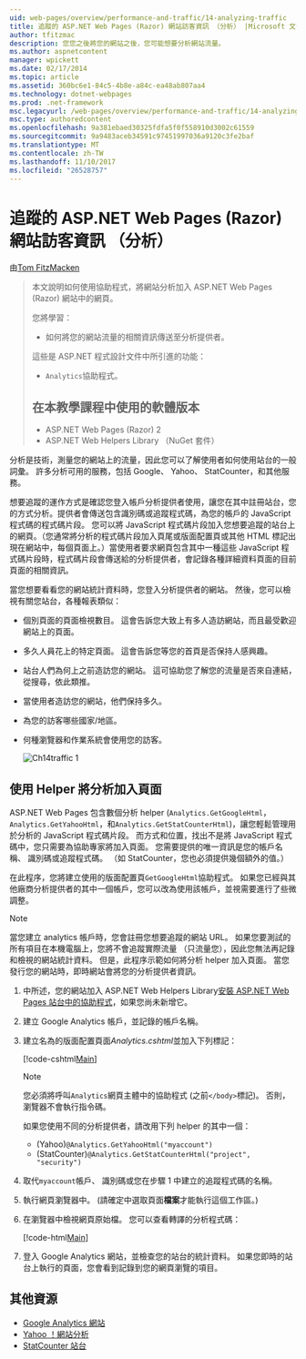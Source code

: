 ```yaml
---
uid: web-pages/overview/performance-and-traffic/14-analyzing-traffic
title: 追蹤的 ASP.NET Web Pages (Razor) 網站訪客資訊 （分析） |Microsoft 文件
author: tfitzmac
description: 您您之後將您的網站之後，您可能想要分析網站流量。
ms.author: aspnetcontent
manager: wpickett
ms.date: 02/17/2014
ms.topic: article
ms.assetid: 360bc6e1-84c5-4b8e-a84c-ea48ab807aa4
ms.technology: dotnet-webpages
ms.prod: .net-framework
msc.legacyurl: /web-pages/overview/performance-and-traffic/14-analyzing-traffic
msc.type: authoredcontent
ms.openlocfilehash: 9a381ebaed30325fdfa5f0f558910d3002c61559
ms.sourcegitcommit: 9a9483aceb34591c97451997036a9120c3fe2baf
ms.translationtype: MT
ms.contentlocale: zh-TW
ms.lasthandoff: 11/10/2017
ms.locfileid: "26528757"
---
```

<a name="tracking-visitor-information-analytics-for-an-aspnet-web-pages-razor-site"></a>追蹤的 ASP.NET Web Pages (Razor) 網站訪客資訊 （分析）
====================
由[Tom FitzMacken](https://github.com/tfitzmac)

> 本文說明如何使用協助程式，將網站分析加入 ASP.NET Web Pages (Razor) 網站中的網頁。
> 
> 您將學習：
> 
> - 如何將您的網站流量的相關資訊傳送至分析提供者。
> 
> 這些是 ASP.NET 程式設計文件中所引進的功能：
> 
> - `Analytics`協助程式。
>   
> 
> ## <a name="software-versions-used-in-the-tutorial"></a>在本教學課程中使用的軟體版本
> 
> 
> - ASP.NET Web Pages (Razor) 2
> - ASP.NET Web Helpers Library （NuGet 套件）


分析是技術，測量您的網站上的流量，因此您可以了解使用者如何使用站台的一般詞彙。 許多分析可用的服務，包括 Google、 Yahoo、 StatCounter，和其他服務。

想要追蹤的運作方式是確認您登入帳戶分析提供者使用，讓您在其中註冊站台，您的方式分析。提供者會傳送包含識別碼或追蹤程式碼，為您的帳戶的 JavaScript 程式碼的程式碼片段。 您可以將 JavaScript 程式碼片段加入您想要追蹤的站台上的網頁。（您通常將分析的程式碼片段加入頁尾或版面配置頁或其他 HTML 標記出現在網站中，每個頁面上。）當使用者要求網頁包含其中一種這些 JavaScript 程式碼片段時，程式碼片段會傳送給的分析提供者，會記錄各種詳細資料頁面的目前頁面的相關資訊。

當您想要看看您的網站統計資料時，您登入分析提供者的網站。 然後，您可以檢視有關您站台，各種報表類似：

- 個別頁面的頁面檢視數目。 這會告訴您大致上有多人造訪網站，而且最受歡迎網站上的頁面。
- 多久人員花上的特定頁面。 這會告訴您等您的首頁是否保持人感興趣。
- 站台人們為何上之前造訪您的網站。 這可協助您了解您的流量是否來自連結，從搜尋，依此類推。
- 當使用者造訪您的網站，他們保持多久。
- 為您的訪客哪些國家/地區。
- 何種瀏覽器和作業系統會使用您的訪客。

    ![Ch14traffic 1](14-analyzing-traffic/_static/image1.jpg)

## <a name="using-a-helper-to-add-analytics-to-a-page"></a>使用 Helper 將分析加入頁面

ASP.NET Web Pages 包含數個分析 helper (`Analytics.GetGoogleHtml`， `Analytics.GetYahooHtml`，和`Analytics.GetStatCounterHtml`)，讓您輕鬆管理用於分析的 JavaScript 程式碼片段。 而方式和位置，找出不是將 JavaScript 程式碼中，您只需要為協助專家將加入頁面。 您需要提供的唯一資訊是您的帳戶名稱、 識別碼或追蹤程式碼。 （如 StatCounter，您也必須提供幾個額外的值。）

在此程序，您將建立使用的版面配置頁`GetGoogleHtml`協助程式。 如果您已經與其他廠商分析提供者的其中一個帳戶，您可以改為使用該帳戶，並視需要進行了些微調整。

> [!NOTE]
> 當您建立 analytics 帳戶時，您會註冊您想要追蹤的網站 URL。 如果您要測試的所有項目在本機電腦上，您將不會追蹤實際流量 （只流量您），因此您無法再記錄和檢視的網站統計資料。 但是，此程序示範如何將分析 helper 加入頁面。 當您發行您的網站時，即時網站會將您的分析提供者資訊。


1. 中所述，您的網站加入 ASP.NET Web Helpers Library[安裝 ASP.NET Web Pages 站台中的協助程式](https://go.microsoft.com/fwlink/?LinkId=252372)，如果您尚未新增它。
2. 建立 Google Analytics 帳戶，並記錄的帳戶名稱。
3. 建立名為的版面配置頁面*Analytics.cshtml*並加入下列標記：

    [!code-cshtml[Main](14-analyzing-traffic/samples/sample1.cshtml)]

    > [!NOTE]
    > 您必須將呼叫`Analytics`網頁主體中的協助程式 (之前`</body>`標記)。 否則，瀏覽器不會執行指令碼。

    如果您使用不同的分析提供者，請改用下列 helper 的其中一個：

    - (Yahoo)`@Analytics.GetYahooHtml("myaccount")`
    - (StatCounter)`@Analytics.GetStatCounterHtml("project", "security")`
4. 取代`myaccount`帳戶、 識別碼或您在步驟 1 中建立的追蹤程式碼的名稱。
5. 執行網頁瀏覽器中。 (請確定中選取頁面**檔案**才能執行這個工作區。)
6. 在瀏覽器中檢視網頁原始檔。 您可以查看轉譯的分析程式碼：

    [!code-html[Main](14-analyzing-traffic/samples/sample2.html)]
7. 登入 Google Analytics 網站，並檢查您的站台的統計資料。 如果您即時的站台上執行的頁面，您會看到記錄到您的網頁瀏覽的項目。

<a id="Additional_Resources"></a>
## <a name="additional-resources"></a>其他資源

- [Google Analytics 網站](https://www.google.com/analytics/)
- [Yahoo ！網站分析](http://help.yahoo.com/l/us/yahoo/ywa/)
- [StatCounter 站台](http://statcounter.com/)
